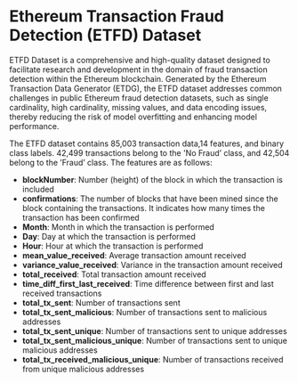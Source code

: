 # Ethereum Transaction Fraud Detection (ETFD) Dataset

ETFD Dataset is a comprehensive and high-quality dataset designed to facilitate research and development in the domain of fraud transaction detection within the Ethereum blockchain. Generated by the Ethereum Transaction Data Generator (ETDG), the ETFD dataset addresses common challenges in public Ethereum fraud detection datasets, such as single cardinality, high cardinality, missing values, and data encoding issues, thereby reducing the risk of model overfitting and enhancing model performance.

The ETFD dataset contains 85,003 transaction data,14 features, and binary class labels. 42,499 transactions belong to the 'No Fraud’ class, and 42,504 belong to the ’Fraud’ class. The features are as follows:

* **blockNumber**: Number (height) of the block in which the transaction is included
* **confirmations**: The number of blocks that have been mined since the block containing the transactions. It indicates how many times the transaction has been confirmed
* **Month**: Month in which the transaction is performed
* **Day**: Day at which the transaction is performed
* **Hour**: Hour at which the transaction is performed
* **mean_value_received**: Average transaction amount received
* **variance_value_received**: Variance in the transaction amount received
* **total_received**: Total transaction amount received
* **time_diff_first_last_received**: Time difference between first and last received transactions
* **total_tx_sent**: Number of transactions sent
* **total_tx_sent_malicious**: Number of transactions sent to malicious addresses
* **total_tx_sent_unique**: Number of transactions sent to unique addresses
* **total_tx_sent_malicious_unique**: Number of transactions sent to unique malicious addresses
* **total_tx_received_malicious_unique**: Number of transactions received from unique malicious addresses
